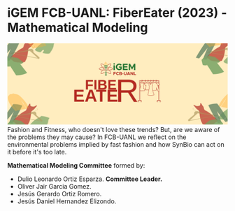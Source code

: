 # iGEM FCB-UANL: FiberEater (2023) - Mathematical Modeling 
![FiberEater_Logo2023](https://github.com/j-gorm/MathModel-FiberEater-2023-iDL-FCB-UANL/blob/main/Images/COVERGitHub.png?raw=true)
Fashion and Fitness, who doesn't love these trends? But, are we aware of the problems they may cause? 
In FCB-UANL we reflect on the environmental problems implied by fast fashion and how SynBio can act on it before it's too late.

**Mathematical Modeling Committee** formed by:
- Dulio Leonardo Ortiz Esparza. **Committee Leader.**
- Oliver Jair Garcia Gomez.
- Jesús Gerardo Ortiz Romero.
- Jesús Daniel Hernandez Elizondo. 
